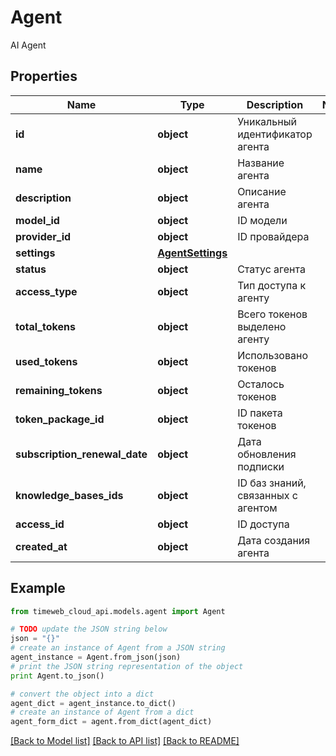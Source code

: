 # Agent

AI Agent

## Properties
Name | Type | Description | Notes
------------ | ------------- | ------------- | -------------
**id** | **object** | Уникальный идентификатор агента | 
**name** | **object** | Название агента | 
**description** | **object** | Описание агента | 
**model_id** | **object** | ID модели | 
**provider_id** | **object** | ID провайдера | 
**settings** | [**AgentSettings**](AgentSettings.md) |  | 
**status** | **object** | Статус агента | 
**access_type** | **object** | Тип доступа к агенту | 
**total_tokens** | **object** | Всего токенов выделено агенту | 
**used_tokens** | **object** | Использовано токенов | 
**remaining_tokens** | **object** | Осталось токенов | 
**token_package_id** | **object** | ID пакета токенов | 
**subscription_renewal_date** | **object** | Дата обновления подписки | 
**knowledge_bases_ids** | **object** | ID баз знаний, связанных с агентом | 
**access_id** | **object** | ID доступа | 
**created_at** | **object** | Дата создания агента | 

## Example

```python
from timeweb_cloud_api.models.agent import Agent

# TODO update the JSON string below
json = "{}"
# create an instance of Agent from a JSON string
agent_instance = Agent.from_json(json)
# print the JSON string representation of the object
print Agent.to_json()

# convert the object into a dict
agent_dict = agent_instance.to_dict()
# create an instance of Agent from a dict
agent_form_dict = agent.from_dict(agent_dict)
```
[[Back to Model list]](../README.md#documentation-for-models) [[Back to API list]](../README.md#documentation-for-api-endpoints) [[Back to README]](../README.md)


